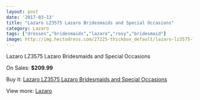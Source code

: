 ```yaml
---
layout: post
date: '2017-03-13'
title: "Lazaro LZ3575 Lazaro Bridesmaids and Special Occasions"
category: Lazaro
tags: ["dresses","bridesmaids","lazaro","rosy","bridesmaid"]
image: http://img.hectodress.com/27225-thickbox_default/lazaro-lz3575-lazaro-bridesmaids-and-special-occasions.jpg
---
```

Lazaro LZ3575 Lazaro Bridesmaids and Special Occasions

On Sales: **$209.99**
<a href="https://www.hectodress.com/lazaro/12676-lazaro-lz3575-lazaro-bridesmaids-and-special-occasions.html"><amp-img layout="responsive" width="600" height="600" src="//img.hectodress.com/27225-thickbox_default/lazaro-lz3575-lazaro-bridesmaids-and-special-occasions.jpg" alt="Lazaro LZ3575 Lazaro Bridesmaids and Special Occasions 0" /></a>
<a href="https://www.hectodress.com/lazaro/12676-lazaro-lz3575-lazaro-bridesmaids-and-special-occasions.html"><amp-img layout="responsive" width="600" height="600" src="//img.hectodress.com/27226-thickbox_default/lazaro-lz3575-lazaro-bridesmaids-and-special-occasions.jpg" alt="Lazaro LZ3575 Lazaro Bridesmaids and Special Occasions 1" /></a>

Buy it: [Lazaro LZ3575 Lazaro Bridesmaids and Special Occasions](https://www.hectodress.com/lazaro/12676-lazaro-lz3575-lazaro-bridesmaids-and-special-occasions.html "Lazaro LZ3575 Lazaro Bridesmaids and Special Occasions")

View more: [Lazaro](https://www.hectodress.com/194-lazaro "Lazaro")